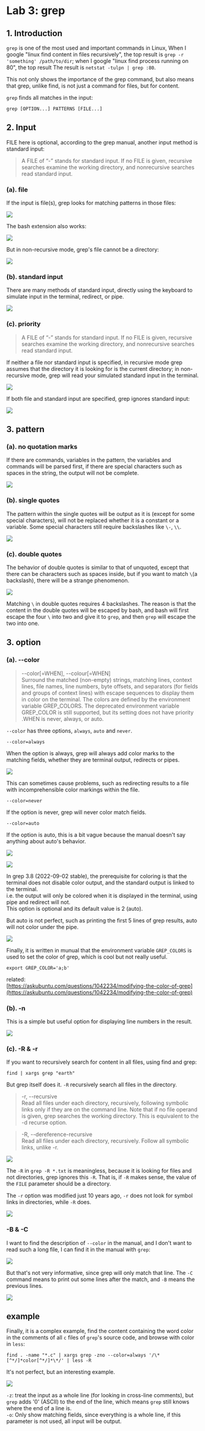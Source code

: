 # Lab 3: grep

## 1. Introduction
`grep` is one of the most used and important commands in Linux, When I google "linux find content in files recursively", the top result is `grep -r 'something' /path/to/dir`; when I google "linux find process running on 80", the top result The result is `netstat -tulpn | grep :80`.

This not only shows the importance of the grep command, but also means that grep, unlike find, is not just a command for files, but for content.

`grep` finds all matches in the input:

`grep [OPTION...] PATTERNS [FILE...]`

## 2. Input
FILE here is optional, according to the grep manual, another input method is standard input:

>A  FILE  of  “-”  stands  for  standard  input.   If  no FILE is given, recursive searches examine the working directory, and nonrecursive searches read standard input.

### (a). file
If the input is file(s), grep looks for matching patterns in those files:

![](src/yuhang_lab3_0.png)  

The bash extension also works:

![](src/yuhang_lab3_1.png)

But in non-recursive mode, grep's file cannot be a directory:

![](src/yuhang_lab3_2.png)

### (b). standard input
There are many methods of standard input, directly using the keyboard to simulate input in the terminal, redirect, or pipe.

![](src/yuhang_lab3_3.png)

### (c). priority
>A  FILE  of  “-”  stands  for  standard  input.   If  no FILE is given, recursive searches examine the working directory, and nonrecursive searches read standard input.

If neither a file nor standard input is specified, in recursive mode grep assumes that the directory it is looking for is the current directory; in non-recursive mode, grep will read your simulated standard input in the terminal.

![](src/yuhang_lab3_4.png)

If both file and standard input are specified, grep ignores standard input:

![](src/yuhang_lab3_5.png)

## 3. pattern
### (a). no quotation marks
If there are commands, variables in the pattern, the variables and commands will be parsed first, if there are special characters such as spaces in the string, the output will not be complete.

![](src/yuhang_lab3_6.png)

### (b). single quotes
The pattern within the single quotes will be output as it is (except for some special characters), will not be replaced whether it is a constant or a variable. Some special characters still require backslashes like `\-`, `\\`.

![](src/yuhang_lab3_7.png)

### (c). double quotes
The behavior of double quotes is similar to that of unquoted, except that there can be characters such as spaces inside, but if you want to match `\`(a backslash), there will be a strange phenomenon.

![](src/yuhang_lab3_8.png)

Matching `\` in double quotes requires 4 backslashes. The reason is that the content in the double quotes will be escaped by bash, and bash will first escape the four `\` into two and give it to `grep`, and then `grep` will escape the two into one.

## 3. option
### (a). --color
>--color[=WHEN], --colour[=WHEN]  
>Surround the matched (non-empty) strings, matching lines, context lines, file names, line numbers, byte offsets, and separators (for fields and groups of context lines) with escape sequences to display  them in  color  on  the  terminal.   The  colors  are  defined by the environment variable GREP_COLORS.  The deprecated environment variable GREP_COLOR is still supported, but its setting does not have  priority .WHEN is never, always, or auto.  

`--color` has three options, `always`, `auto` and `never`.

`--color=always`

When the option is always, grep will always add color marks to the matching fields, whether they are terminal output, redirects or pipes.

![](src/yuhang_lab3_9.png)

This can sometimes cause problems, such as redirecting results to a file with incomprehensible color markings within the file.

`--color=never`

If the option is never, grep will never color match fields.

`--color=auto`

If the option is auto, this is a bit vague because the manual doesn't say anything about auto's behavior.

![](src/yuhang_lab3_11.png)

![](src/yuhang_lab3_10.png)

In grep 3.8 (2022-09-02 stable), the prerequisite for coloring is that the terminal does not disable color output, and the standard output is linked to the terminal.  
i.e. the output will only be colored when it is displayed in the terminal, using pipe and redirect will not.  
This option is optional and its default value is 2 (auto).

But auto is not perfect, such as printing the first 5 lines of grep results, auto will not color under the pipe.

![](src/yuhang_lab3_12.png)

Finally, it is written in munual that the environment variable `GREP_COLORS` is used to set the color of grep, which is cool but not really useful.

`export GREP_COLOR='a;b'`

related:  
[https://askubuntu.com/questions/1042234/modifying-the-color-of-grep](https://askubuntu.com/questions/1042234/modifying-the-color-of-grep)

### (b). -n
This is a simple but useful option for displaying line numbers in the result.

![](src/yuhang_lab3_13.png)

### (c). -R & -r
If you want to recursively search for content in all files, using find and grep:

`find | xargs grep "earth"`

But grep itself does it. `-R` recursively search all files in the directory.

>-r, --recursive  
>Read all files under each directory, recursively, following symbolic links only  if  they  are  on  the command  line.   Note  that  if no file operand is given, grep searches the working directory.  This is equivalent to the -d recurse option.

>-R, --dereference-recursive  
>Read all files under each directory, recursively.  Follow all symbolic links, unlike -r.

![](src/yuhang_lab3_14.png)

The `-R` in `grep -R *.txt` is meaningless, because it is looking for files and not directories, grep ignores this `-R`. That is, if `-R` makes sense, the value of the `FILE` parameter should be a directory.

The `-r` option was modified just 10 years ago, `-r` does not look for symbol links in directories, while `-R` does.

![](src/yuhang_lab3_15.png)

### -B & -C
I want to find the description of `--color` in the manual, and I don't want to read such a long file, I can find it in the manual with `grep`:

![](src/yuhang_lab3_16.png)

But that's not very informative, since grep will only match that line. The `-C` command means to print out some lines after the match, and `-B` means the previous lines.

![](src/yuhang_lab3_17.png)

## example
Finally, it is a complex example, find the content containing the word color in the comments of all `c` files of `grep`'s source code, and browse with color in `less`:

`find . -name "*.c" | xargs grep -zno --color=always '/\*[^*/]*color[^*/]*\*/' | less -R`

It's not perfect, but an interesting example.

![](src/yuhang_lab3_18.png)

`-z`: treat the input as a whole line (for looking in cross-line comments), but `grep` adds '0' (ASCII) to the end of the line, which means `grep` still knows where the end of a line is.  
`-o`: Only show matching fields, since everything is a whole line, if this parameter is not used, all input will be output.
